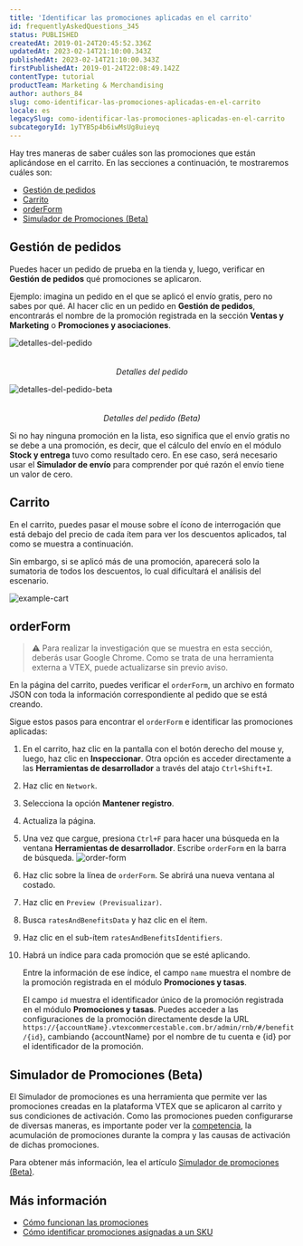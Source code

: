 ```yaml
---
title: 'Identificar las promociones aplicadas en el carrito'
id: frequentlyAskedQuestions_345
status: PUBLISHED
createdAt: 2019-01-24T20:45:52.336Z
updatedAt: 2023-02-14T21:10:00.343Z
publishedAt: 2023-02-14T21:10:00.343Z
firstPublishedAt: 2019-01-24T22:08:49.142Z
contentType: tutorial
productTeam: Marketing & Merchandising
author: authors_84
slug: como-identificar-las-promociones-aplicadas-en-el-carrito
locale: es
legacySlug: como-identificar-las-promociones-aplicadas-en-el-carrito
subcategoryId: 1yTYB5p4b6iwMsUg8uieyq
---
```


Hay tres maneras de saber cuáles son las promociones que están aplicándose en el carrito. En las secciones a continuación, te mostraremos cuáles son:

* [Gestión de pedidos](#gestion-de-pedidos)
* [Carrito](#carrito)
* [orderForm](#orderform)
* [Simulador de Promociones (Beta)](#simulador-de-promociones-beta)

## Gestión de pedidos

Puedes hacer un pedido de prueba en la tienda y, luego, verificar en **Gestión de pedidos** qué promociones se aplicaron.

Ejemplo: imagina un pedido en el que se aplicó el envío gratis, pero no sabes por qué. Al hacer clic en un pedido en **Gestión de pedidos**, encontrarás el nombre de la promoción registrada en la sección **Ventas y Marketing** o **Promociones y asociaciones**.

<img class="db center mv9 shadow-4 pointer" src="https://images.ctfassets.net/alneenqid6w5/1LpXT5YXqbsjb02eAQUsfg/3a84036866c5ed37f964e79a36f8bcd4/detalhes-oms-es.png" alt="detalles-del-pedido" style="margin-bottom: 20px;"> <figcaption align = "center"><em>Detalles del pedido</em></figcaption></figure>

<img class="db center mv9 shadow-4 pointer" src="https://images.ctfassets.net/alneenqid6w5/2mriJhUbQbqrrUSbp7tjaC/35b752b315cc8578199647fe535677fa/detalhes-neworders-en__1_.png" alt="detalles-del-pedido-beta" style="margin-bottom: 20px;"> <figcaption align = "center"><em>Detalles del pedido (Beta)</em></figcaption></figure>

Si no hay ninguna promoción en la lista, eso significa que el envío gratis no se debe a una promoción, es decir, que el cálculo del envío en el módulo **Stock y entrega** tuvo como resultado cero. En ese caso, será necesario usar el **Simulador de envío** para comprender por qué razón el envío tiene un valor de cero.

## Carrito

En el carrito, puedes pasar el mouse sobre el ícono de interrogación que está debajo del precio de cada ítem para ver los descuentos aplicados, tal como se muestra a continuación.

Sin embargo, si se aplicó más de una promoción, aparecerá solo la sumatoria de todos los descuentos, lo cual dificultará el análisis del escenario.

![example-cart](https://images.ctfassets.net/alneenqid6w5/4OuONCFldxuXYgevJ8wU81/8d5f5572c67f308480e9e4b1f65dc9e7/image6.png)

## orderForm

>⚠️ Para realizar la investigación que se muestra en esta sección, deberás usar Google Chrome. Como se trata de una herramienta externa a VTEX, puede actualizarse sin previo aviso.

En la página del carrito, puedes verificar el `orderForm`, un archivo en formato JSON con toda la información correspondiente al pedido que se está creando.

Sigue estos pasos para encontrar el `orderForm` e identificar las promociones aplicadas:

1. En el carrito, haz clic en la pantalla con el botón derecho del mouse y, luego, haz clic en **Inspeccionar**. Otra opción es acceder directamente a las **Herramientas de desarrollador** a través del atajo `Ctrl+Shift+I`.
2. Haz clic en `Network`.
3. Selecciona la opción **Mantener registro**.
4. Actualiza la página.
5. Una vez que cargue, presiona `Ctrl+F` para hacer una búsqueda en la ventana **Herramientas de desarrollador**. Escribe `orderForm` en la barra de búsqueda. ![order-form](https://images.contentful.com/alneenqid6w5/jtqrcUjDAAqoMUGiYM4qE/94803953c1577a7954ba09f163738e0e/order-form.png)
6. Haz clic sobre la línea de `orderForm`. Se abrirá una nueva ventana al costado.
7. Haz clic en `Preview (Previsualizar)`.
8. Busca `ratesAndBenefitsData` y haz clic en el ítem.
9. Haz clic en el sub-ítem `ratesAndBenefitsIdentifiers`.
10. Habrá un índice para cada promoción que se esté aplicando.

    Entre la información de ese índice, el campo `name` muestra el nombre de la promoción registrada en el módulo **Promociones y tasas**.

    El campo `id` muestra el identificador único de la promoción registrada en el módulo **Promociones y tasas**. Puedes acceder a las configuraciones de la promoción directamente desde la URL `https://{accountName}.vtexcommercestable.com.br/admin/rnb/#/benefit/{id}`, cambiando {accountName} por el nombre de tu cuenta e {id} por el identificador de la promoción.

## Simulador de Promociones (Beta)

El Simulador de promociones es una herramienta que permite ver las promociones creadas en la plataforma VTEX que se aplicaron al carrito y sus condiciones de activación. Como las promociones pueden configurarse de diversas maneras, es importante poder ver la [competencia](https://help.vtex.com/es/tutorial/entendendo-a-concorrencia-de-promocoes--tutorials_2270), la acumulación de promociones durante la compra y las causas de activación de dichas promociones.

Para obtener más información, lea el artículo [Simulador de promociones (Beta)](https://help.vtex.com/es/tutorial/simulador-de-promocoes-beta--4zc8SNqjqeIJ0ZRMhjlnvy).

## Más información

* [Cómo funcionan las promociones](https://help.vtex.com/es/tracks/promociones--6asfF1vFYiZgTQtOzwJchR/2a2D0K85Ahvs4hLnL3Ag7N)
* [Cómo identificar promociones asignadas a un SKU](https://help.vtex.com/es/tutorial/como-identificar-promociones-asignadas-un-sku--frequentlyAskedQuestions_4813)
